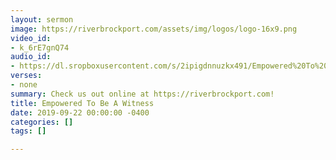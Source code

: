 ```yaml
---
layout: sermon
image: https://riverbrockport.com/assets/img/logos/logo-16x9.png
video_id:
- k_6rE7gnQ74
audio_id:
- https://dl.sropboxusercontent.com/s/2ipigdnnuzkx491/Empowered%20To%20Be%20a%20Witness.mp3?dl=0
verses:
- none
summary: Check us out online at https://riverbrockport.com!
title: Empowered To Be A Witness
date: 2019-09-22 00:00:00 -0400
categories: []
tags: []

---
```

